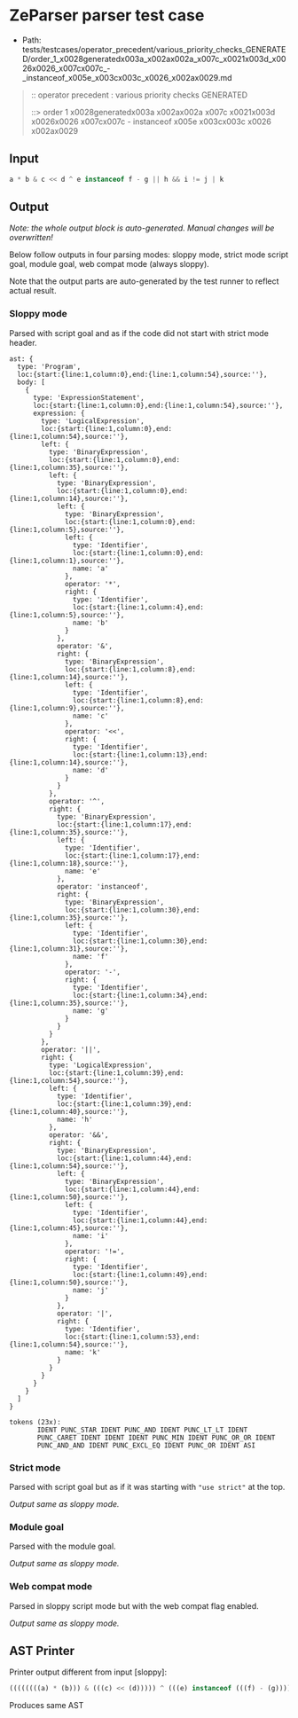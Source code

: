 # ZeParser parser test case

- Path: tests/testcases/operator_precedent/various_priority_checks_GENERATED/order_1_x0028generatedx003a_x002ax002a_x007c_x0021x003d_x0026x0026_x007cx007c_-_instanceof_x005e_x003cx003c_x0026_x002ax0029.md

> :: operator precedent : various priority checks GENERATED
>
> ::> order 1 x0028generatedx003a x002ax002a x007c x0021x003d x0026x0026 x007cx007c - instanceof x005e x003cx003c x0026 x002ax0029

## Input

`````js
a * b & c << d ^ e instanceof f - g || h && i != j | k
`````

## Output

_Note: the whole output block is auto-generated. Manual changes will be overwritten!_

Below follow outputs in four parsing modes: sloppy mode, strict mode script goal, module goal, web compat mode (always sloppy).

Note that the output parts are auto-generated by the test runner to reflect actual result.

### Sloppy mode

Parsed with script goal and as if the code did not start with strict mode header.

`````
ast: {
  type: 'Program',
  loc:{start:{line:1,column:0},end:{line:1,column:54},source:''},
  body: [
    {
      type: 'ExpressionStatement',
      loc:{start:{line:1,column:0},end:{line:1,column:54},source:''},
      expression: {
        type: 'LogicalExpression',
        loc:{start:{line:1,column:0},end:{line:1,column:54},source:''},
        left: {
          type: 'BinaryExpression',
          loc:{start:{line:1,column:0},end:{line:1,column:35},source:''},
          left: {
            type: 'BinaryExpression',
            loc:{start:{line:1,column:0},end:{line:1,column:14},source:''},
            left: {
              type: 'BinaryExpression',
              loc:{start:{line:1,column:0},end:{line:1,column:5},source:''},
              left: {
                type: 'Identifier',
                loc:{start:{line:1,column:0},end:{line:1,column:1},source:''},
                name: 'a'
              },
              operator: '*',
              right: {
                type: 'Identifier',
                loc:{start:{line:1,column:4},end:{line:1,column:5},source:''},
                name: 'b'
              }
            },
            operator: '&',
            right: {
              type: 'BinaryExpression',
              loc:{start:{line:1,column:8},end:{line:1,column:14},source:''},
              left: {
                type: 'Identifier',
                loc:{start:{line:1,column:8},end:{line:1,column:9},source:''},
                name: 'c'
              },
              operator: '<<',
              right: {
                type: 'Identifier',
                loc:{start:{line:1,column:13},end:{line:1,column:14},source:''},
                name: 'd'
              }
            }
          },
          operator: '^',
          right: {
            type: 'BinaryExpression',
            loc:{start:{line:1,column:17},end:{line:1,column:35},source:''},
            left: {
              type: 'Identifier',
              loc:{start:{line:1,column:17},end:{line:1,column:18},source:''},
              name: 'e'
            },
            operator: 'instanceof',
            right: {
              type: 'BinaryExpression',
              loc:{start:{line:1,column:30},end:{line:1,column:35},source:''},
              left: {
                type: 'Identifier',
                loc:{start:{line:1,column:30},end:{line:1,column:31},source:''},
                name: 'f'
              },
              operator: '-',
              right: {
                type: 'Identifier',
                loc:{start:{line:1,column:34},end:{line:1,column:35},source:''},
                name: 'g'
              }
            }
          }
        },
        operator: '||',
        right: {
          type: 'LogicalExpression',
          loc:{start:{line:1,column:39},end:{line:1,column:54},source:''},
          left: {
            type: 'Identifier',
            loc:{start:{line:1,column:39},end:{line:1,column:40},source:''},
            name: 'h'
          },
          operator: '&&',
          right: {
            type: 'BinaryExpression',
            loc:{start:{line:1,column:44},end:{line:1,column:54},source:''},
            left: {
              type: 'BinaryExpression',
              loc:{start:{line:1,column:44},end:{line:1,column:50},source:''},
              left: {
                type: 'Identifier',
                loc:{start:{line:1,column:44},end:{line:1,column:45},source:''},
                name: 'i'
              },
              operator: '!=',
              right: {
                type: 'Identifier',
                loc:{start:{line:1,column:49},end:{line:1,column:50},source:''},
                name: 'j'
              }
            },
            operator: '|',
            right: {
              type: 'Identifier',
              loc:{start:{line:1,column:53},end:{line:1,column:54},source:''},
              name: 'k'
            }
          }
        }
      }
    }
  ]
}

tokens (23x):
       IDENT PUNC_STAR IDENT PUNC_AND IDENT PUNC_LT_LT IDENT
       PUNC_CARET IDENT IDENT IDENT PUNC_MIN IDENT PUNC_OR_OR IDENT
       PUNC_AND_AND IDENT PUNC_EXCL_EQ IDENT PUNC_OR IDENT ASI
`````

### Strict mode

Parsed with script goal but as if it was starting with `"use strict"` at the top.

_Output same as sloppy mode._

### Module goal

Parsed with the module goal.

_Output same as sloppy mode._

### Web compat mode

Parsed in sloppy script mode but with the web compat flag enabled.

_Output same as sloppy mode._

## AST Printer

Printer output different from input [sloppy]:

````js
((((((((a) * (b))) & (((c) << (d))))) ^ (((e) instanceof (((f) - (g))))))) || (((h) && (((((i) != (j))) | (k))))));
````

Produces same AST
